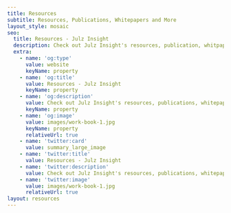 ```yaml
---
title: Resources
subtitle: Resources, Publications, Whitepapers and More
layout_style: mosaic
seo:
  title: Resources - Julz Insight
  description: Check out Julz Insight's resources, publication, whitpapers and more
  extra:
    - name: 'og:type'
      value: website
      keyName: property
    - name: 'og:title'
      value: Resources - Julz Insight
      keyName: property
    - name: 'og:description'
      value: Check out Julz Insight's resources, publications, whitepapers and more
      keyName: property
    - name: 'og:image'
      value: images/work-book-1.jpg
      keyName: property
      relativeUrl: true
    - name: 'twitter:card'
      value: summary_large_image
    - name: 'twitter:title'
      value: Resources - Julz Insight
    - name: 'twitter:description'
      value: Check out Julz Insight's resources, publications, whitepapers and more
    - name: 'twitter:image'
      value: images/work-book-1.jpg
      relativeUrl: true
layout: resources
---
```


